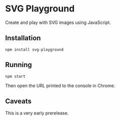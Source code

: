 SVG Playground
==============

Create and play with SVG images using JavaScript.


Installation
------------

```shell
npm install svg-playground
```


Running
-------

```shell
npm start
```

Then open the URL printed to the console in Chrome.


Caveats
-------

This is a very early prerelease.
